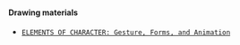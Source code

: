 #### Drawing materials 

- [`ELEMENTS OF CHARACTER: Gesture, Forms, and Animation`](https://www.youtube.com/watch?v=xGhYfLQWbp0)